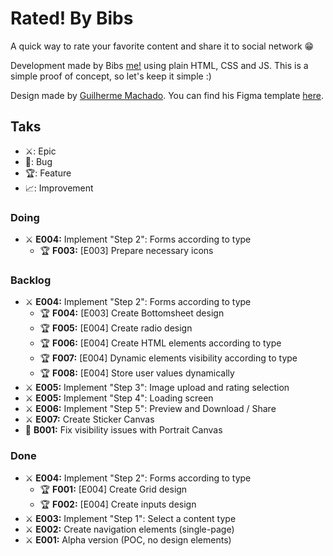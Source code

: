 # Rated! By Bibs

A quick way to rate your favorite content and share it to social network 😁

Development made by Bibs [me!](https://www.linkedin.com/in/gabrielfavero/) using plain HTML, CSS and JS. This is a simple proof of concept, so let's keep it simple :)

Design made by [Guilherme Machado](https://www.linkedin.com/in/guilherme-machado-1797a31bb/). You can find his Figma template [here](https://www.figma.com/design/pAblSLtZEBadSkxbuGNwB5/Rated--by-bibs?node-id=0-1&t=mz8OdJOHVDZHonEO-1).

## Taks
- ⚔️: Epic
- 🐞: Bug
- 🏆: Feature
- 📈: Improvement


### Doing
- ⚔️ **E004:** Implement "Step 2": Forms according to type
    - 🏆 **F003:** [E003] Prepare necessary icons

### Backlog
- ⚔️ **E004:** Implement "Step 2": Forms according to type
    - 🏆 **F004:** [E003] Create Bottomsheet design
    - 🏆 **F005:** [E004] Create radio design
    - 🏆 **F006:** [E004] Create HTML elements according to type
    - 🏆 **F007:** [E004] Dynamic elements visibility according to type
    - 🏆 **F008:** [E004] Store user values dynamically
- ⚔️ **E005:** Implement "Step 3": Image upload and rating selection
- ⚔️ **E005:** Implement "Step 4": Loading screen
- ⚔️ **E006:** Implement "Step 5": Preview and Download / Share
- ⚔️ **E007:** Create Sticker Canvas
- 🐞 **B001:** Fix visibility issues with Portrait Canvas

### Done
- ⚔️ **E004:** Implement "Step 2": Forms according to type
    - 🏆 **F001:** [E004] Create Grid design
    - 🏆 **F002:** [E004] Create inputs design
- ⚔️ **E003:** Implement "Step 1": Select a content type
- ⚔️ **E002:** Create navigation elements (single-page)
- ⚔️ **E001:** Alpha version (POC, no design elements)